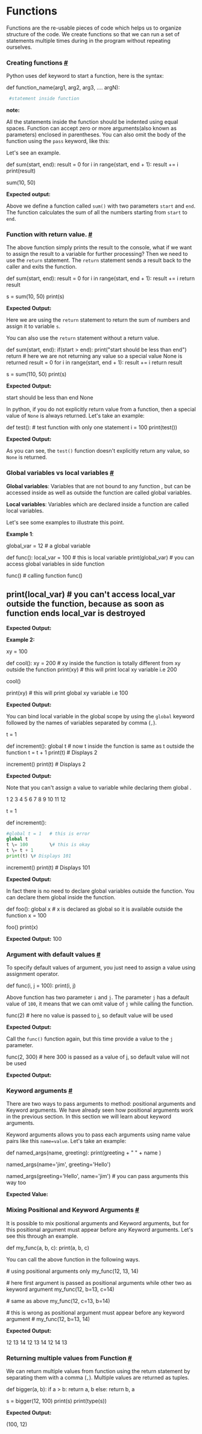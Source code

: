 # Functions

Functions are the re-usable pieces of code which helps us to organize structure of the code. We create functions so that we can run a set of statements multiple times during in the program without repeating ourselves.

### Creating functions [\#](https://thepythonguru.com/python-functions/#creating-functions)

Python uses def keyword to start a function, here is the syntax:

def function\_name\(arg1, arg2, arg3, .... argN\):

```python
 #statement inside function
```

**note:**

All the statements inside the function should be indented using equal spaces. Function can accept zero or more arguments\(also known as parameters\) enclosed in parentheses. You can also omit the body of the function using the `pass` keyword, like this:

Let's see an example.

def sum\(start, end\): result \= 0 for i in range\(start, end + 1\): result += i print\(result\)

sum\(10, 50\)

**Expected output:**

Above we define a function called `sum()` with two parameters `start` and `end`. The function calculates the sum of all the numbers starting from `start` to `end`.

### Function with return value. [\#](https://thepythonguru.com/python-functions/#function-with-return-value)

The above function simply prints the result to the console, what if we want to assign the result to a variable for further processing? Then we need to use the `return` statement. The `return` statement sends a result back to the caller and exits the function.

def sum\(start, end\): result \= 0 for i in range\(start, end + 1\): result += i return result

s \= sum\(10, 50\) print\(s\)

**Expected Output:**

Here we are using the `return` statement to return the sum of numbers and assign it to variable `s`.

You can also use the `return` statement without a return value.

def sum\(start, end\): if\(start &gt; end\): print\("start should be less than end"\) return \# here we are not returning any value so a special value None is returned result \= 0 for i in range\(start, end + 1\): result += i return result

s \= sum\(110, 50\) print\(s\)

**Expected Output:**

start should be less than end None

In python, if you do not explicitly return value from a function, then a special value of `None` is always returned. Let's take an example:

def test\(\): \# test function with only one statement i \= 100 print\(test\(\)\)

**Expected Output:**

As you can see, the `test()` function doesn't explicitly return any value, so `None` is returned.

### Global variables vs local variables [\#](https://thepythonguru.com/python-functions/#global-variables-vs-local-variables)

**Global variables**: Variables that are not bound to any function , but can be accessed inside as well as outside the function are called global variables.

**Local variables**: Variables which are declared inside a function are called local variables.

Let's see some examples to illustrate this point.

**Example 1**:

global\_var \= 12 \# a global variable

def func\(\): local\_var \= 100 \# this is local variable print\(global\_var\) \# you can access global variables in side function

func\(\) \# calling function func\(\)

## print\(local\_var\)        \# you can't access local\_var outside the function, because as soon as function ends local\_var is destroyed

**Expected Output:**

**Example 2:**

xy \= 100

def cool\(\): xy \= 200 \# xy inside the function is totally different from xy outside the function print\(xy\) \# this will print local xy variable i.e 200

cool\(\)

print\(xy\) \# this will print global xy variable i.e 100

**Expected Output:**

You can bind local variable in the global scope by using the `global` keyword followed by the names of variables separated by comma \(`,`\).

t \= 1

def increment\(\): global t \# now t inside the function is same as t outside the function t \= t + 1 print\(t\) \# Displays 2

increment\(\) print\(t\) \# Displays 2

**Expected Output:**

Note that you can't assign a value to variable while declaring them global .

1 2 3 4 5 6 7 8 9 10 11 12

t \= 1

def increment\(\):

```python
#global t = 1   # this is error
global t
t \= 100        \# this is okay
t \= t + 1
print(t) \# Displays 101
```

increment\(\) print\(t\) \# Displays 101

**Expected Output:**

In fact there is no need to declare global variables outside the function. You can declare them global inside the function.

def foo\(\): global x \# x is declared as global so it is available outside the function x \= 100

foo\(\) print\(x\)

**Expected Output:** 100

### Argument with default values [\#](https://thepythonguru.com/python-functions/#argument-with-default-values)

To specify default values of argument, you just need to assign a value using assignment operator.

def func\(i, j \= 100\): print\(i, j\)

Above function has two parameter `i` and `j`. The parameter `j` has a default value of `100`, it means that we can omit value of `j` while calling the function.

func\(2\) \# here no value is passed to j, so default value will be used

**Expected Output:**

Call the `func()` function again, but this time provide a value to the `j` parameter.

func\(2, 300\) \# here 300 is passed as a value of j, so default value will not be used

**Expected Output:**

### Keyword arguments [\#](https://thepythonguru.com/python-functions/#keyword-arguments)

There are two ways to pass arguments to method: positional arguments and Keyword arguments. We have already seen how positional arguments work in the previous section. In this section we will learn about keyword arguments.

Keyword arguments allows you to pass each arguments using name value pairs like this `name=value`. Let's take an example:

def named\_args\(name, greeting\): print\(greeting + " " + name \)

named\_args\(name\='jim', greeting\='Hello'\)

named\_args\(greeting\='Hello', name\='jim'\) \# you can pass arguments this way too

**Expected Value:**

### Mixing Positional and Keyword Arguments [\#](https://thepythonguru.com/python-functions/#mixing-positional-and-keyword-arguments)

It is possible to mix positional arguments and Keyword arguments, but for this positional argument must appear before any Keyword arguments. Let's see this through an example.

def my\_func\(a, b, c\): print\(a, b, c\)

You can call the above function in the following ways.

\# using positional arguments only my\_func\(12, 13, 14\)

\# here first argument is passed as positional arguments while other two as keyword argument my\_func\(12, b\=13, c\=14\)

\# same as above my\_func\(12, c\=13, b\=14\)

\# this is wrong as positional argument must appear before any keyword argument \# my\_func\(12, b=13, 14\)

**Expected Output:**

12 13 14 12 13 14 12 14 13

### Returning multiple values from Function [\#](https://thepythonguru.com/python-functions/#returning-multiple-values-from-function)

We can return multiple values from function using the return statement by separating them with a comma \(`,`\). Multiple values are returned as tuples.

def bigger\(a, b\): if a &gt; b: return a, b else: return b, a

s \= bigger\(12, 100\) print\(s\) print\(type\(s\)\)

**Expected Output:**

\(100, 12\)

